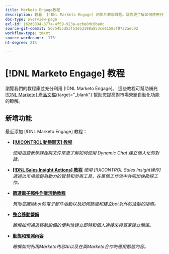 ```yaml
---
title: Marketo Engage教程
description: 觀看  [!DNL Marketo Engage] 的影片教學課程。讓您更了解如何使用行銷自動化功能等。
doc-type: overview-page
exl-id: 1b2d6334-377a-4f59-923a-ecbe0dc0ba0c
source-git-commit: 5675455d53f53e53198a853ce01585f8722aec92
workflow-type: tm+mt
source-wordcount: '173'
ht-degree: 21%

---
```


# [!DNL Marketo Engage] 教程

瀏覽我們的教程庫並充分利用 [!DNL Marketo Engage]。 這些教程可幫助補充 [[!DNL Marketo] 產品文檔](https://experienceleague.adobe.com/docs/marketo/using/home.html){target="_blank"} 幫助您提高對市場營銷自動化功能的瞭解。

<div id="whats-new-section">

## 新增功能

最近添加 [!DNL Marketo Engage] 教程：

* **[[!UICONTROL 動態聊天]  教程](/help/dynamic-chat/dynamic-chat-overview.md)**

   _使用這些教學課程與文件來更了解如何使用 Dynamic Chat 建立個人化的對話。_

* **[[!DNL Sales Insight Actions] 教程](/help/sales-insight-actions/overview.md)**
   _使用 [!UICONTROL Sales Insight操作] 通過以市場營銷為動力的智慧和參與工具，在單個工作流中共同加快勘探工作。_

* **[篩選電子郵件作業活動教程](/help/filtering-email-bot-activities/setup.md)**

   _幫助您識別bot的電子郵件活動以及如何篩選和建立bot以外的活動的指南。_

* **[整合移動營銷](/help/cross-channel-marketing/mobile-marketing-learn.md)**

   _瞭解如何通過移動設備的便利性建立即時和個人連接來與買家建立關係。_

* **[動態和預測內容](/help/email-marketing/dynamic-and-predictive-content-learn.md)**

   _瞭解如何利用Marketo內容AI以及在與Marketo合作時應用動態內容。_

</div>
<div id="recs-overview-body-1"></div>
<div id="recs-overview-body-2"></div>
<div id="recs-overview-body-3"></div>
<div id="recs-overview-body-4"></div>
<div id="recs-overview-body-5"></div>
<div id="recs-overview-body-6"></div>
